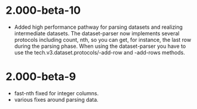 # 2.000-beta-10
 * Added high performance pathway for parsing datasets and realizing intermediate datasets.
   The dataset-parser now implements several protocols including count, nth, so you can get,
   for instance, the last row during the parsing phase.  When using the dataset-parser you
   have to use the tech.v3.dataset.protocols/-add-row and -add-rows methods.
# 2.000-beta-9
* fast-nth fixed for integer columns.
* various fixes around parsing data.
